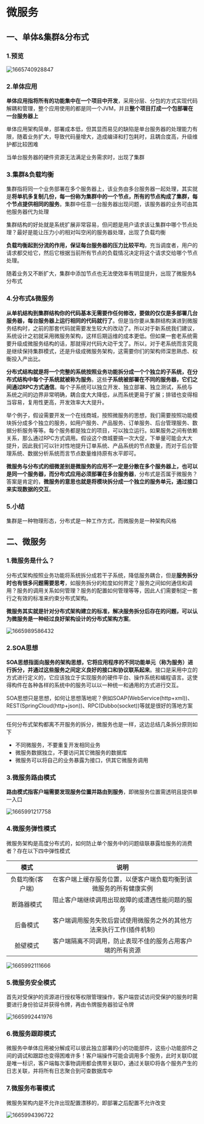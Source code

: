 # 微服务

## 一、单体&集群&分布式

### 1.预览

![1665740928847](C:\Users\cloud\Desktop\我的\my\SpringCloud\assets\1665740928847.png)

### 2.单体应用

**单体应用指将所有的功能集中在一个项目中开发**，采用分层、分包的方式实现代码解耦和管理，整个应用使用的都是同一个JVM，并且**整个项目打成一个包部署在一台服务器上**

单体应用架构简单，部署成本低，但其显而易见的缺陷是单台服务器的处理能力有限，随着业务扩大，导致代码量增大，造成编译和打包耗时，且耦合度高，升级维护都比较困难

<span style="color='#e89abe'">当单台服务器的硬件资源无法满足业务需求时，出现了集群</span>

### 3.集群&负载均衡

集群指将同一个业务部署在多个服务器上，该业务由多台服务器一起处理，其实就是**将单机多复制几份，每一份称为集群中的一个节点，所有的节点构成了集群，每个节点提供相同的服务**。集群中任意一台服务器出现问题，该服务器的业务可由其他服务器代为处理

集群结构的好处就是系统扩展非常容易，但问题是<span style="color='#e89abe'">用户请求该让集群中哪个节点处理？最好是能让压力小的相对叫空闲的服务器处理，出现了负载均衡</span>

**负载均衡起到分流的作用，保证每台服务器的压力比较平均**，充当调度者，用户的请求都交给它，然后它根据当前所有节点的负载情况决定将这个请求交给哪个节点处理。

随着业务又不断扩大，<span style="color='#e89abe'">集群中添加节点也无法使效率有明显提升，出现了微服务&分布式</span>

### 4.分布式&微服务

**从单机结构到集群结构你的代码基本无需要作任何修改，要做的仅仅是多部署几台服务器，每台服务器上运行相同的代码就行了**。但是当你要从集群结构演进到微服务结构时，之前的那套代码就需要发生较大的改动了。所以对于新系统我们建议，系统设计之初就采用微服务架构，这样后期运维的成本更低。但如果一套老系统需要升级成微服务结构的话，那就得对代码大动干戈了。所以，对于老系统而言究竟是继续保持集群模式，还是升级成微服务架构，这需要你们的架构师深思熟虑、权衡投入产出比。

**分布式结构就是将一个完整的系统按照业务功能拆分成一个个独立的子系统，在分布式结构中每个子系统就被称为服务**。这些**子系统被部署在不同的服务器，它们之间通过RPC方式通信**。每个子系统可以独立开发、独立部署、独立测试，系统与系统之间的边界非常明确，耦合度大大降低，从而系统更易于扩展；排错也变得相当容易，复用性更高，开发效率大大提升。

举个例子，假设需要开发一个在线商城，按照微服务的思想，我们需要按照功能模块拆分成多个独立的服务，如用户服务、产品服务、订单服务、后台管理服务、数据分析服务等等。每个服务都是独立的项目，可以独立运行。如果服务之间有依赖关系，那么通过RPC方式调用。假设这个商城要搞一次大促，下单量可能会大大提升，因此我们可以针对性地提升订单系统、产品系统的节点数量，而对于后台管理系统、数据分析系统而言节点数量维持原有水平即可。

**微服务与分布式的细微差别是微服务的应用不一定是分散在多个服务器上，也可以是同一个服务器，而分布式应用必须部署在多台服务器**，分布式是否属于微服务？答案是肯定的，**微服务的意思也就是将模块拆分成一个独立的服务单元，通过接口来实现数据的交互**。

### 5.小结

集群是一种物理形态，分布式是一种工作方式，而微服务是一种架构风格

## 二、微服务

### 1.微服务是什么？

分布式架构按照业务功能将系统拆分成若干子系统，降低服务耦合，但是**服务拆分时也有很多问题需要思考**，如服务拆分的粒度如何界定？服务之间如何通信和调用？服务的调用关系如何管理？服务的配置如何管理等等，因此人们需要制定一套行之有效的标准来约束分布式架构。

**微服务其实就是针对分布式架构建立的标准，解决服务拆分后存在的问题，可以认为微服务是一种经过良好架构设计的分布式架构方案**。

![1665989586432](C:\Users\cloud\Desktop\我的\my\SpringCloud\assets\1665989586432.png)

### 2.SOA思想

**SOA思想指面向服务的架构思想，它将应用程序的不同功能单元（称为服务）进行拆分，并通过这些服务之间定义良好的接口和协议联系起来**。接口是采用中立的方式进行定义的，它应该独立于实现服务的硬件平台、操作系统和编程语言。这使得构件在各种各样的系统中的服务可以以一种统一和通用的方式进行交互。

SOA思想只是思想，如何让思想落地呢？例如SOAP(WebService(http+xml))、REST(SpringCloud(http+json))、RPC(Dubbo(socket))等就是很好的落地方案

------

任何分布式架构都离不开服务的拆分，微服务也是一样，这边总结几条拆分原则如下

- 不同微服务，不要重复开发相同业务
- 微服务数据独立，不要访问其它微服务的数据库
- 微服务可以将自己的业务暴露为接口，供其它微服务调用

### 3.微服务路由模式

**路由模式指客户端需要发现服务位置并路由到服务**，即微服务位置需透明且提供单一入口

![1665991217758](C:\Users\cloud\Desktop\我的\my\SpringCloud\assets\1665991217758.png)

### 4.微服务弹性模式

微服务架构是高度分布式的，如何防止单个服务中的问题级联暴露给服务的消费者？存在以下四中弹性模式

|       模式       |                             说明                             |
| :--------------: | :----------------------------------------------------------: |
| 负载均衡(客户端) | 在客户端上缓存服务位置，以便客户端负载均衡到该微服务的所有健康实例 |
|    断路器模式    |       阻止客户端继续调用出现故障的或遭遇性能问题的服务       |
|     后备模式     | 客户端调用服务失败后尝试使用微服务之外的其他方法来执行工作(插件机制) |
|     舱壁模式     |  客户端隔离不同调用，防止表现不佳的服务占用客户端的所有资源  |

![1665992111666](C:\Users\cloud\Desktop\我的\my\SpringCloud\assets\1665992111666.png)

### 5.微服务安全模式

首先对受保护的资源进行授权等权限管理操作，客户端尝试访问受保护的服务时需要进行身份验证并获得令牌，再由令牌服务器验证令牌

![1665992441976](C:\Users\cloud\Desktop\我的\my\SpringCloud\assets\1665992441976.png)

### 6.微服务跟踪模式

微服务中单体应用被分解成可以彼此独立部署的小的功能部件，这些小功能部件之间的调试和跟踪也变得困难许多！客户端操作可能会调用多个服务，此时关联ID就是唯一标识，客户端每次事物调用都会携带关联ID，通过关联ID将各个服务产生的日志关联，并将所有日志聚合到可查数据库中

### 7.微服务布署模式

微服务架构内是不允许出现配置漂移的，即部署之后配置不允许改变

![1665994396722](C:\Users\cloud\Desktop\我的\my\SpringCloud\assets\1665994396722.png)













































